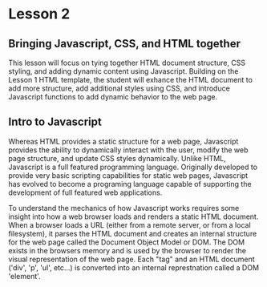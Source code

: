 # Lesson 2
## Bringing Javascript, CSS, and HTML together

This lesson will focus on tying together HTML document structure, CSS styling, and adding dynamic content using Javascript.  Building on the Lesson 1 HTML template, the student will exhance the HTML document to add more structure, add additional styles using CSS, and introduce Javascript functions to add dynamic behavior to the web page.

## Intro to Javascript

Whereas HTML provides a static structure for a web page, Javascript provides the ability to dynamically interact with the user, modify the web page structure, and update CSS styles dynamically.  Unlike HTML, Javascript is a full featured programming language. Originally developed to provide very basic scripting capabilities for static web pages, Javascript has evolved to become a programing language capable of supporting the development of full featured web applications.  

To understand the mechanics of how Javascript works requires some insight into how a web browser loads and renders a static HTML document.  When a browser loads a URL (either from a remote server, or from a local filesystem), it parses the HTML document and creates an internal structure for the web page called the Document Object Model or DOM.  The DOM exists in the browsers memory and is used by the browser to render the visual representation of the web page.  Each "tag" and an HTML document ('div', 'p', 'ul', etc...) is converted into an internal represtnation called a DOM 'element'.
